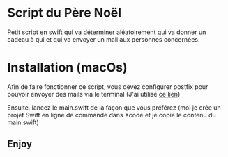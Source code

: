 # Script du Père Noël
Petit script en swift qui va déterminer aléatoirement qui va donner un cadeau à qui et qui va envoyer un mail aux personnes concernées.

# Installation (macOs)
Afin de faire fonctionner ce script, vous devez configurer postfix pour pouvoir envoyer des mails via le terminal (J'ai utilisé [ce lien](http://www.developerfiles.com/how-to-send-emails-from-localhost-mac-os-x-el-capitan/]))


Ensuite, lancez le main.swift de la façon que vous préférez (moi je crée un projet Swift en ligne de commande dans Xcode et je copie le contenu du main.swift)

## Enjoy
